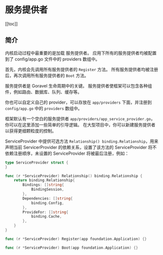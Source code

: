 # 服务提供者

[[toc]]

## 简介

内核启动过程中最重要的是加载 服务提供者。 应用下所有的服务提供者均被配置到了 config/app.go 文件中的 providers 数组中。

首先，内核会先调用所有服务提供者的 `Register` 方法。 所有服务提供者均被注册后，再次调用所有服务提供者的 `Boot` 方法。

服务提供者是 Goravel 生命周期中的关键。 服务提供者使框架可以包含各种组件，例如路由、数据库、队列、缓存等。

你也可以自定义自己的 provider，可以存放在 `app/providers` 下面，并注册到 `config/app.go` 中的 `providers` 数组中。

框架默认有一个空白的服务提供者 `app/providers/app_service_provider.go`，你可以在这里添加一些简单的引导逻辑。 在大型项目中，你可以新建服务提供者以获得更细颗粒度的控制。

ServiceProvider 中提供可选方法 `Relationship() binding.Relationship`，用来声明当前 ServicerProvider 的依赖关系，设置了该方法的 ServiceProvider 将不依赖注册顺序，未设置的 ServiceProvider 将被最后注册，例如：

```go
type ServiceProvider struct {
}

func (r *ServiceProvider) Relationship() binding.Relationship {
	return binding.Relationship{
		Bindings: []string{
			BindingSession,
		},
		Dependencies: []string{
			binding.Config,
		},
		ProvideFor: []string{
			binding.Cache,
		},
	}
}

func (r *ServiceProvider) Register(app foundation.Application) {}

func (r *ServiceProvider) Boot(app foundation.Application) {}
```

